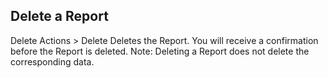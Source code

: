 ## Delete a Report
Delete Actions > Delete 
Deletes the Report. 
You will receive a confirmation before the Report is deleted. 
Note: Deleting a Report does not delete the corresponding data.
